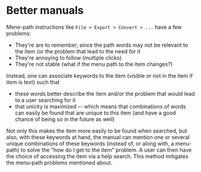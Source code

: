 

# Better manuals

Mene-path instructions like `File > Export > Convert > ...` have a few problems:
* They're are to remember, since the path words may not be relevant to the item (or the problem that lead to the need for it
* They're annoying to follow (multiple clicks)
* They're not stable (what if the menu path to the item changes?)

Instead, one can associate keywords to the item (visible or not in the item if item is text) such that
* these words better describe the item and/or the problem that would lead to a user searching for it
* that unicity is maximized -- which means that combinations of words can easily be found that are unique to this item (and have a good chance of being so in the future as well)

Not only this makes the item more easily to be found when searched, but also,
with these keywords at hand, the manual can mention one or several unique combinations of these keywords 
(instead of, or along with, a menu-path) to solve the "how do I get to the item" problem. 
A user can then have the choice of accessing the item via a help search. 
This method mitigates the menu-path problems mentioned about.
